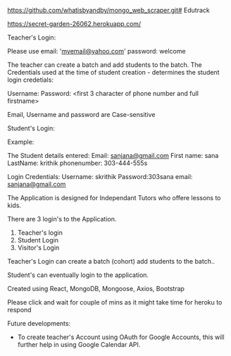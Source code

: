https://github.com/whatisbyandby/mongo_web_scraper.git# Edutrack

https://secret-garden-26062.herokuapp.com/

Teacher's Login:

Please use
email: 'myemail@yahoo.com'
password: welcome

The  teacher can create a batch and add students to the batch. The Credentials used at the time of student creation - determines the student login credetials:

Username: <Firstletter of firstname><all characters of lastname>
Password: <first 3 character of phone number and full firstname>

Email, Username and password are Case-sensitive


Student's Login:

Example:

The Student details entered:
Email: sanjana@gmail.com
First name: sana
LastName: krithik
phonenumber: 303-444-555s

Login Credentials:
Username: skrithik
Password:303sana
email: sanjana@gmail.com


The Application is designed for Independant Tutors
who offere lessons to kids.

There are 3 login's to the Application.
1. Teacher's login
2. Student Login
3. Visitor's Login

Teacher's Login can create a batch (cohort) add students to the batch..

Student's can eventually login to the application.

Created using React, MongoDB, Mongoose, Axios, Bootstrap

Please click and wait for couple of mins as it might take time for heroku to respond

Future developments:
- To create teacher's Account using OAuth for Google Accounts, this will further help in using Google Calendar API.
